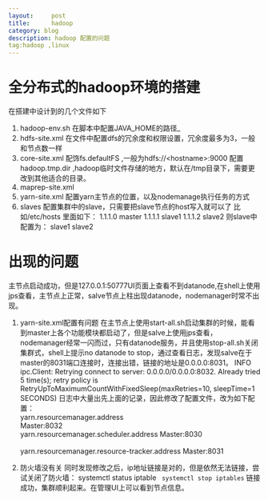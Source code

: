 ```yaml
---
layout:     post
title:      hadoop
category: blog
description: hadoop 配置的问题
tag:hadoop ,linux
---
```

# 全分布式的hadoop环境的搭建
在搭建中设计到的几个文件如下
1. hadoop-env.sh
	   在脚本中配置JAVA_HOME的路径_
2. hdfs-site.xml
	   在文件中配置dfs的冗余度和权限设置，冗余度最多为3，一般和节点数一样
3. core-site.xml
	配饰fs.defaultFS ,一般为hdfs://\<hostname\>:9000
	配置hadoop.tmp.dir ,hadoop临时文件存储的地方，默认在/tmp目录下，需要更改到其他适合的目录。
4. maprep-site.xml
5. yarn-site.xml
	 配置yarn主节点的位置，以及nodemanage执行任务的方式
6. slaves
	 配置集群中的slave，只需要把slave节点的host写入就可以了
	 比如/etc/hosts 里面如下：
	1.1.1.0 master
	1.1.1.1 slave1
	1.1.1.2 slave2
则slave中配置为：
	slave1
	slave2

# 出现的问题
主节点启动成功，但是127.0.0.1:50777UI页面上查看不到datanode,在shell上使用jps查看，主节点上正常，salve节点上柱出现datanode，nodemanager时常不出现。
1. yarn-site.xml配置有问题
在主节点上使用start-all.sh启动集群的时候，能看到master上各个功能模块都启动了，但是salve上使用jps查看，nodemanager经常一闪而过，只有datanode服务，并且使用stop-all.sh关闭集群式，shell上提示no datanode to stop，通过查看日志，发现salve在于master的8031端口连接时，连接出错，链接的地址是0.0.0.0:8031。
	INFO ipc.Client: Retrying connect to server: 0.0.0.0/0.0.0.0:8032. Already tried 5 time(s); retry policy is RetryUpToMaximumCountWithFixedSleep(maxRetries=10, sleepTime=1 SECONDS)
日志中大量出先上面的记录，因此修改了配置文件，改为如下配置：
	<property>     
	 <name>yarn.resourcemanager.address</name>      
	<value>Master:8032</value>  
	</property> 
	<property>    <name>yarn.resourcemanager.scheduler.address</name>      <value> Master:8030</value>  
	</property>
	<property>    
	<name>yarn.resourcemanager.resource-tracker.address</name>      <value> Master:8031</value>  
	</property>

2. 防火墙没有关
同时发现修改之后，ip地址链接是对的，但是依然无法链接，尝试关闭了防火墙：
	systemctl status iptable `
	systemctl stop iptables`
链接成功，集群顺利起来。在管理UI上可以看到节点信息。

 



